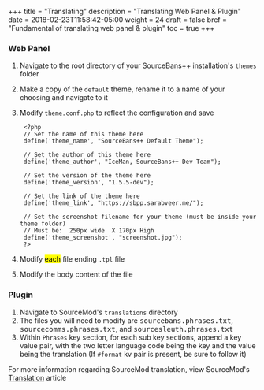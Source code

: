 +++
title = "Translating"
description = "Translating Web Panel & Plugin"
date = 2018-02-23T11:58:42-05:00
weight = 24
draft = false
bref = "Fundamental of translating web panel & plugin"
toc = true
+++

### Web Panel

1. Navigate to the root directory of your SourceBans++ installation's `themes` folder
2. Make a copy of the `default` theme, rename it to a name of your choosing and navigate to it
3. Modify `theme.conf.php` to reflect the configuration and save

        <?php
        // Set the name of this theme here
        define('theme_name', "SourceBans++ Default Theme");

        // Set the author of this theme here
        define('theme_author', "IceMan, SourceBans++ Dev Team");

        // Set the version of the theme here
        define('theme_version', "1.5.5-dev");

        // Set the link of the theme here
        define('theme_link', "https://sbpp.sarabveer.me/");

        // Set the screenshot filename for your theme (must be inside your theme folder)
        // Must be:  250px wide  X 170px High
        define('theme_screenshot', "screenshot.jpg");
        ?>
4. Modify <mark>each</mark> file ending `.tpl` file
5. Modify the body content of the file

### Plugin

1. Navigate to SourceMod's `translations` directory
2. The files you will need to modify are <samp>sourcebans.phrases.txt</samp>, <samp>sourcecomms.phrases.txt</samp>, and <samp>sourcesleuth.phrases.txt</samp>
3. Within `Phrases` key section, for each sub key sections, append a key value pair, with the two letter language code being the key and the value being the translation (If `#format` kv pair is present, be sure to follow it)

For more information regarding SourceMod translation, view SourceMod's [Translation](https://wiki.alliedmods.net/Translations_(SourceMod_Scripting)) article
